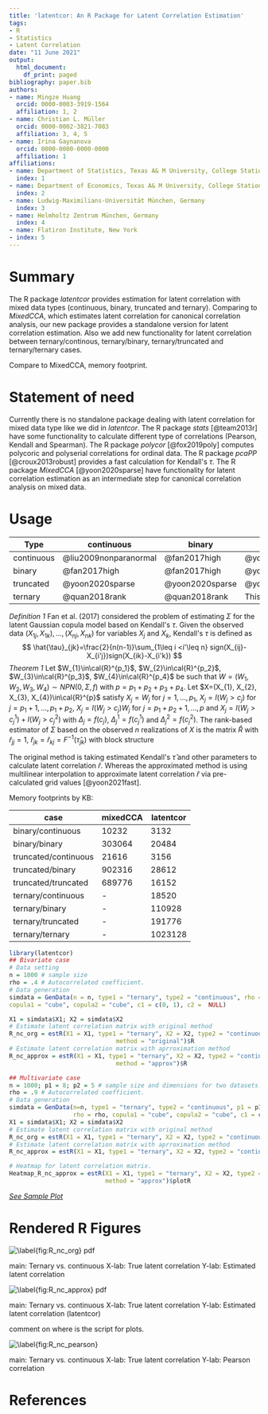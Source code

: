 ```yaml
---
title: 'latentcor: An R Package for Latent Correlation Estimation'
tags:
- R
- Statistics
- Latent Correlation
date: "11 June 2021"
output:
  html_document:
    df_print: paged
bibliography: paper.bib
authors:
- name: Mingze Huang
  orcid: 0000-0003-3919-1564
  affiliation: 1, 2
- name: Christian L. Müller
  orcid: 0000-0002-3821-7083
  affiliation: 3, 4, 5
- name: Irina Gaynanova
  orcid: 0000-0000-0000-0000
  affiliation: 1
affiliations:
- name: Department of Statistics, Texas A& M University, College Station, TX
  index: 1
- name: Department of Economics, Texas A& M University, College Station, TX
  index: 2
- name: Ludwig-Maximilians-Universität München, Germany
  index: 3
- name: Helmholtz Zentrum München, Germany
  index: 4
- name: Flatiron Institute, New York
- index: 5
---
```



# Summary

The R package *latentcor* provides estimation for latent correlation with mixed data types (continuous, binary, truncated and ternary). Comparing to *MixedCCA*, which estimates latent correlation for canonical correlation analysis, our new package provides a standalone version for latent correlation estimation. Also we add new functionality for latent correlation between ternary/continous, ternary/binary, ternary/truncated and ternary/ternary cases.


Compare to MixedCCA, memory footprint.

# Statement of need

Currently there is no standalone package dealing with latent correlation for mixed data type like we did in *latentcor*. The R package *stats* [@team2013r] have some functionality to calculate different type of correlations (Pearson, Kendall and Spearman). The R package *polycor* [@fox2019poly] computes polycoric and polyserial correlations for ordinal data. The R package *pcaPP* [@croux2013robust] provides a fast calculation for Kendall's $\tau$. The R package *MixedCCA* [@yoon2020sparse] have functionality for latent correlation estimation as an intermediate step for canonical correlation analysis on mixed data.

# Usage
 
 |Type | continuous | binary | truncated | ternary |
|-----|----------|----------|----------|----------|
|continuous | @liu2009nonparanormal | @fan2017high | @yoon2020sparse | @quan2018rank |
|binary | @fan2017high | @fan2017high | @yoon2020sparse | @quan2018rank |
|truncated | @yoon2020sparse | @yoon2020sparse | @yoon2020sparse | This paper |
|ternary | @quan2018rank | @quan2018rank | This paper | @quan2018rank |
 
*Definition 1* Fan et al. (2017) considered the problem of estimating $\Sigma$ for the latent Gaussian copula model based on Kendall's $\tau$. Given the observed data $(X_{1j}, X_{1k}), ..., (X_{nj}, X_{nk})$ for variables $X_{j}$ and $X_{k}$, Kendall's $\tau$ is defined as
$$
\hat{\tau}_{jk}=\frac{2}{n(n-1)}\sum_{1\leq i <i'\leq n} sign(X_{ij}-X_{i'j})sign(X_{ik}-X_{i'k})
$$
*Theorem 1* Let $W_{1}\in\cal{R}^{p_1}$, $W_{2}\in\cal{R}^{p_2}$, $W_{3}\in\cal{R}^{p_3}$, $W_{4}\in\cal{R}^{p_4}$ be such that $W=(W_{1}, W_{2}, W_{3}, W_{4})\sim NPN(0,\Sigma,f)$ with $p=p_{1}+p_{2}+p_{3}+p_{4}$. Let $X=(X_{1}, X_{2}, X_{3}, X_{4})\in\cal{R}^{p}$ satisfy $X_{j}=W_{j}$ for $j=1,...,p_{1}$, $X_{j}=I(W_{j}>c_{j})$ for $j=p_{1}+1,...,p_{1}+p_{2}$, $X_{j}=I(W_{j}>c_{j})W_{j}$ for $j=p_{1}+p_{2}+1,...,p$ and $X_{j}=I(W_{j}>c_{j}^{1})+I(W_{j}>c_{j}^{2})$ with $\Delta_{j}=f(c_{j})$, $\Delta_{j}^{1}=f(c_{j}^{1})$ and $\Delta_{j}^{2}=f(c_{j}^{2})$. The rank-based estimator of $\Sigma$ based on the observed $n$ realizations of $X$ is the matrix $\hat{R}$ with $\hat{r}_{jj}=1$, $\hat{r}_{jk}=\hat{r}_{kj}=F^{-1}(\hat{\tau}_{jk})$ with block structure
<!--
$$
\hat{R}=\left(\begin{array}\\
F^{-1}_{CC}(\hat{\tau})\hspace{.2in} F^{-1}_{CB}(\hat{\tau})\hspace{.2in} F^{-1}_{CT}(\hat{\tau})\hspace{.2in} F^{-1}_{CN}(\hat{\tau})\\
F^{-1}_{BC}(\hat{\tau})\hspace{.2in} F^{-1}_{BB}(\hat{\tau})\hspace{.2in} F^{-1}_{BT}(\hat{\tau})\hspace{.2in} F^{-1}_{BN}(\hat{\tau})\\
F^{-1}_{TC}(\hat{\tau})\hspace{.2in} F^{-1}_{TB}(\hat{\tau})\hspace{.2in} F^{-1}_{TT}(\hat{\tau})\hspace{.2in} F^{-1}_{TN}(\hat{\tau})\\
F^{-1}_{NC}(\hat{\tau})\hspace{.2in} F^{-1}_{NB}(\hat{\tau})\hspace{.2in} F^{-1}_{NT}(\hat{\tau})\hspace{.2in} F^{-1}_{NN}(\hat{\tau})
\end{array}\right)
$$
-->
The original method is taking estimated Kendall's $\hat{\tau}$ and other parameters to calculate latent correlation $\hat{r}$. Whereas the approximated method is using multilinear interpolation to approximate latent correlation $\hat{r}$ via pre-calculated grid values [@yoon2021fast].


Memory footprints by KB:

 | case | mixedCCA | latentcor |
 |-----|----------|----------|
| binary/continuous | 10232 | 3132 |
| binary/binary | 303064 | 20484 |
| truncated/continuous | 21616 | 3156 |
| truncated/binary | 902316 | 28612 | 
| truncated/truncated | 689776 | 16152 |
| ternary/continuous | - | 18520 |
| ternary/binary | - | 110928 |
| ternary/truncated | - | 191776 |
| ternary/ternary | - | 1023128 |

```r
library(latentcor)
## Bivariate case
# Data setting
n = 1000 # sample size
rho = .4 # Autocorrelated coefficient.
# Data generation
simdata = GenData(n = n, type1 = "ternary", type2 = "continuous", rho = rho,
copula1 = "cube", copula2 = "cube", c1 = c(0, 1), c2 =  NULL)
```

```r
X1 = simdata$X1; X2 = simdata$X2
# Estimate latent correlation matrix with original method
R_nc_org = estR(X1 = X1, type1 = "ternary", X2 = X2, type2 = "continuous", 
                              method = "original")$R
# Estimate latent correlation matrix with aprroximation method
R_nc_approx = estR(X1 = X1, type1 = "ternary", X2 = X2, type2 = "continuous",
                              method = "approx")$R
```

```r
## Multivariate case
n = 1000; p1 = 8; p2 = 5 # sample size and dimensions for two datasets.
rho = .9 # Autocorrelated coefficient.
# Data generation
simdata = GenData(n=n, type1 = "ternary", type2 = "continuous", p1 = p1, p2 = p2, 
                  rho = rho, copula1 = "cube", copula2 = "cube", c1 = c(0, 1), c2 =  NULL)
X1 = simdata$X1; X2 = simdata$X2
# Estimate latent correlation matrix with original method
R_nc_org = estR(X1 = X1, type1 = "ternary", X2 = X2, type2 = "continuous", method = "original")$R
# Estimate latent correlation matrix with aprroximation method
R_nc_approx = estR(X1 = X1, type1 = "ternary", X2 = X2, type2 = "continuous", method = "approx")$R

# Heatmap for latent correlation matrix.
Heatmap_R_nc_approx = estR(X1 = X1, type1 = "ternary", X2 = X2, type2 = "continuous",
                           method = "approx")$plotR
```
[*See Sample Plot*](https://rpubs.com/mingzehuang/781656)


# Rendered R Figures


![\label{fig:R_nc_org}](R_nc_org.png) pdf

main: Ternary vs. continuous
X-lab: True latent correlation
Y-lab: Estimated latent correlation

![\label{fig:R_nc_approx}](R_nc_approx.png) pdf

main: Ternary vs. continuous
X-lab: True latent correlation
Y-lab: Estimated latent correlation (latentcor)

comment on where is the script for plots.


![\label{fig:R_nc_pearson}](R_nc_pearson.png)

main: Ternary vs. continuous
X-lab: True latent correlation
Y-lab: Pearson correlation


# References
